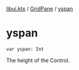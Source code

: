 [libui.ktx](../README.md) / [GridPane](README.md) / [yspan](yspan.md)

# yspan

`var yspan: Int`

The height of the Control.

